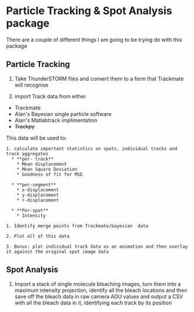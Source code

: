 # Particle Tracking & Spot Analysis package

There are a couple of different things I am going to be trying do with this package

## Particle Tracking

1. Take ThunderSTORM files and convert them to a form that Trackmate will recognise

1. import Track data from either
  * Trackmate
  * Alan's Bayesian single particle software
  * Alan's Matlabtrack implimentation
  * ~~Trackpy~~

  This data will be used to:

    1. calculate important statistics on spots, individual tracks and track aggregates
      * **per- track**
        * Mean displacement
        * Mean Square Deviation
        * Goodness of fit for MSD

      * **per-segment**
        * x-displacement
        * y-displacement
        * r-displacement

      * **Per-spot**
        * Intensity

    1. Identify merge points from Trackmate/bayesian  data

    2. Plot all of this data

    3. Bonus: plot individual track data as an animation and then overlay it against the original spot image data

## Spot Analysis
1. Import a stack of single molecule bleaching images, turn them into a maximum intensity projection, identify all the bleach locations and then save off the bleach data in raw camera ADU values and output a CSV with all the bleach data in it, identifying each track by its position
